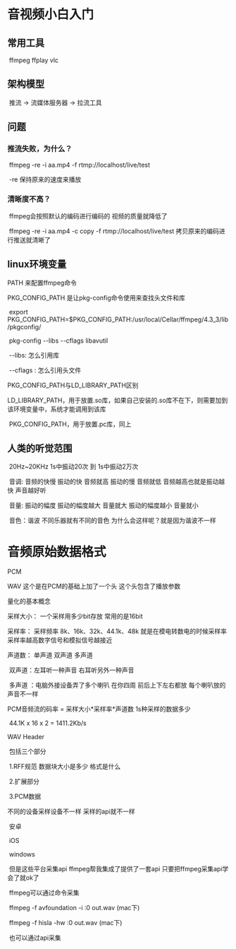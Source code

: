 # 音视频小白入门

## 常用工具

​	ffmpeg ffplay vlc

## 架构模型

​	推流 -> 流媒体服务器 -> 拉流工具

## 问题

### 推流失败，为什么？

​		ffmpeg -re -i  aa.mp4 -f rtmp://localhost/live/test

​		-re 保持原来的速度来播放

### 清晰度不高？

​	ffmpeg会按照默认的编码进行编码的 视频的质量就降低了

​	ffmpeg -re -i  aa.mp4 -c copy -f rtmp://localhost/live/test 拷贝原来的编码进行推送就清晰了

## linux环境变量

PATH 来配置ffmpeg命令

PKG_CONFIG_PATH 是让pkg-config命令使用来查找头文件和库 

​		export PKG_CONFIG_PATH=$PKG_CONFIG_PATH:/usr/local/Cellar/ffmpeg/4.3_3/lib/pkgconfig/

​		pkg-config --libs  --cflags libavutil

​			--libs: 怎么引用库

​			--cflags : 怎么引用头文件 

PKG_CONFIG_PATH与LD_LIBRARY_PATH区别

​		LD_LIBRARY_PATH，用于放置.so库，如果自己安装的.so库不在下，则需要加到该环境变量中，系统才能调用到该库

​		PKG_CONFIG_PATH，用于放置.pc库，同上

## 人类的听觉范围

​	20Hz~20KHz      1s中振动20次 到 1s中振动2万次 

​	音调:  音频的快慢  振动的快 音频就高  振动的慢 音频就低           音频越高也就是振动越快 声音越好听

​	音量:  振动的幅度  振动的幅度越大 音量就大 振动的幅度越小 音量就小

​	音色：谐波  不同乐器就有不同的音色  为什么会这样呢？就是因为谐波不一样

# 音频原始数据格式

PCM

WAV 这个是在PCM的基础上加了一个头   这个头包含了播放参数



量化的基本概念

采样大小： 一个采样用多少bit存放 常用的是16bit

采样率：    采样频率 8k、16k、32k、44.1k、48k      就是在模电转数电的时候采样率  采样率越高数字信号和模拟信号越接近

声道数： 单声道 双声道 多声道 

​				双声道：左耳听一种声音 右耳听另外一种声音

​				多声道 ：电脑外接设备弄了多个喇叭 在你四周 前后上下左右都放  每个喇叭放的声音不一样

PCM音频流的码率 = 采样大小\*采样率\*声道数  1s种采样的数据多少

​		44.1K x 16 x 2 = 1411.2Kb/s



WAV Header

​	包括三个部分  

​			1.RFF规范  数据块大小是多少  格式是什么

​			2.扩展部分

​			3.PCM数据

不同的设备采样设备不一样 采样的api就不一样

​	安卓

​	iOS 

​	windows

​	但是这些平台采集api ffmpeg帮我集成了提供了一套api 只要把ffmpeg采集api学会了就ok了

​	ffmpeg可以通过命令采集 

​			 ffmpeg -f avfoundation -i :0 out.wav (mac下)

​			 ffmpeg -f hisla -hw :0 out.wav (mac下)

​	也可以通过api采集 







​	